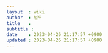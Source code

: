 ```yaml
---
layout  : wiki
author  : 널두
title   : 
subtitle : 
date    : 2023-04-26 21:17:57 +0900
updated : 2023-04-26 21:17:57 +0900
---
```


## 
